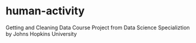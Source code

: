 # human-activity
Getting and Cleaning Data Course Project from Data Science Specializtion by Johns Hopkins University
